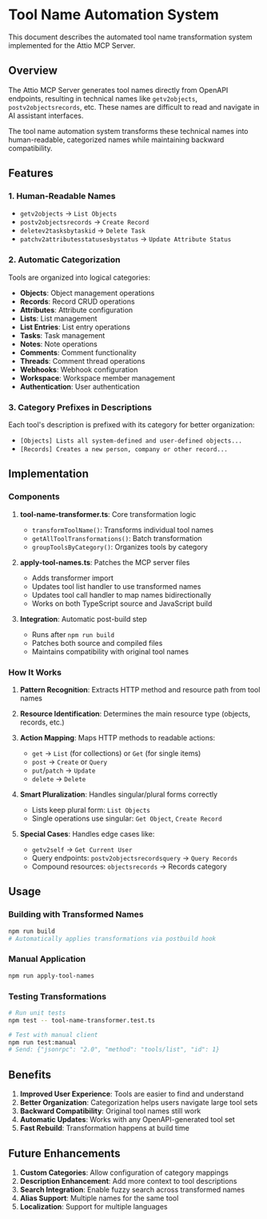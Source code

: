 # Tool Name Automation System

This document describes the automated tool name transformation system implemented for the Attio MCP Server.

## Overview

The Attio MCP Server generates tool names directly from OpenAPI endpoints, resulting in technical names like `getv2objects`, `postv2objectsrecords`, etc. These names are difficult to read and navigate in AI assistant interfaces.

The tool name automation system transforms these technical names into human-readable, categorized names while maintaining backward compatibility.

## Features

### 1. Human-Readable Names
- `getv2objects` → `List Objects`
- `postv2objectsrecords` → `Create Record`
- `deletev2tasksbytaskid` → `Delete Task`
- `patchv2attributesstatusesbystatus` → `Update Attribute Status`

### 2. Automatic Categorization
Tools are organized into logical categories:
- **Objects**: Object management operations
- **Records**: Record CRUD operations
- **Attributes**: Attribute configuration
- **Lists**: List management
- **List Entries**: List entry operations
- **Tasks**: Task management
- **Notes**: Note operations
- **Comments**: Comment functionality
- **Threads**: Comment thread operations
- **Webhooks**: Webhook configuration
- **Workspace**: Workspace member management
- **Authentication**: User authentication

### 3. Category Prefixes in Descriptions
Each tool's description is prefixed with its category for better organization:
- `[Objects] Lists all system-defined and user-defined objects...`
- `[Records] Creates a new person, company or other record...`

## Implementation

### Components

1. **tool-name-transformer.ts**: Core transformation logic
   - `transformToolName()`: Transforms individual tool names
   - `getAllToolTransformations()`: Batch transformation
   - `groupToolsByCategory()`: Organizes tools by category

2. **apply-tool-names.ts**: Patches the MCP server files
   - Adds transformer import
   - Updates tool list handler to use transformed names
   - Updates tool call handler to map names bidirectionally
   - Works on both TypeScript source and JavaScript build

3. **Integration**: Automatic post-build step
   - Runs after `npm run build`
   - Patches both source and compiled files
   - Maintains compatibility with original tool names

### How It Works

1. **Pattern Recognition**: Extracts HTTP method and resource path from tool names
2. **Resource Identification**: Determines the main resource type (objects, records, etc.)
3. **Action Mapping**: Maps HTTP methods to readable actions:
   - `get` → `List` (for collections) or `Get` (for single items)
   - `post` → `Create` or `Query`
   - `put`/`patch` → `Update`
   - `delete` → `Delete`

4. **Smart Pluralization**: Handles singular/plural forms correctly
   - Lists keep plural form: `List Objects`
   - Single operations use singular: `Get Object`, `Create Record`

5. **Special Cases**: Handles edge cases like:
   - `getv2self` → `Get Current User`
   - Query endpoints: `postv2objectsrecordsquery` → `Query Records`
   - Compound resources: `objectsrecords` → Records category

## Usage

### Building with Transformed Names

```bash
npm run build
# Automatically applies transformations via postbuild hook
```

### Manual Application

```bash
npm run apply-tool-names
```

### Testing Transformations

```bash
# Run unit tests
npm test -- tool-name-transformer.test.ts

# Test with manual client
npm run test:manual
# Send: {"jsonrpc": "2.0", "method": "tools/list", "id": 1}
```

## Benefits

1. **Improved User Experience**: Tools are easier to find and understand
2. **Better Organization**: Categorization helps users navigate large tool sets
3. **Backward Compatibility**: Original tool names still work
4. **Automatic Updates**: Works with any OpenAPI-generated tool set
5. **Fast Rebuild**: Transformation happens at build time

## Future Enhancements

1. **Custom Categories**: Allow configuration of category mappings
2. **Description Enhancement**: Add more context to tool descriptions
3. **Search Integration**: Enable fuzzy search across transformed names
4. **Alias Support**: Multiple names for the same tool
5. **Localization**: Support for multiple languages
